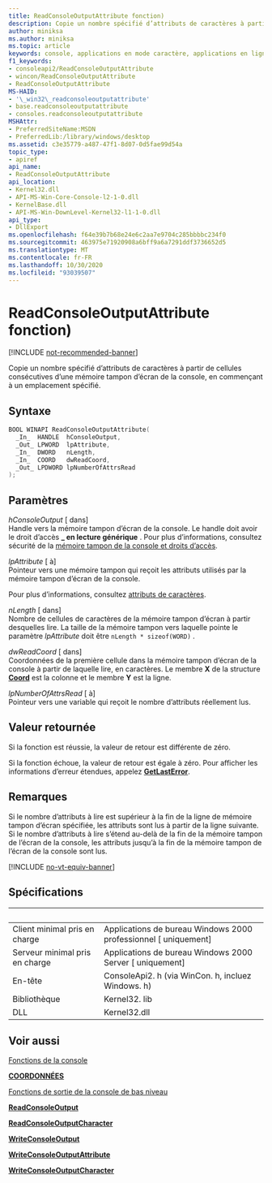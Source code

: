 ```yaml
---
title: ReadConsoleOutputAttribute fonction)
description: Copie un nombre spécifié d’attributs de caractères à partir de cellules consécutives d’une mémoire tampon d’écran de la console, en commençant à un emplacement spécifié.
author: miniksa
ms.author: miniksa
ms.topic: article
keywords: console, applications en mode caractère, applications en ligne de commande, applications de terminal, API console
f1_keywords:
- consoleapi2/ReadConsoleOutputAttribute
- wincon/ReadConsoleOutputAttribute
- ReadConsoleOutputAttribute
MS-HAID:
- '\_win32\_readconsoleoutputattribute'
- base.readconsoleoutputattribute
- consoles.readconsoleoutputattribute
MSHAttr:
- PreferredSiteName:MSDN
- PreferredLib:/library/windows/desktop
ms.assetid: c3e35779-a487-47f1-8d07-0d5fae99d54a
topic_type:
- apiref
api_name:
- ReadConsoleOutputAttribute
api_location:
- Kernel32.dll
- API-MS-Win-Core-Console-l2-1-0.dll
- KernelBase.dll
- API-MS-Win-DownLevel-Kernel32-l1-1-0.dll
api_type:
- DllExport
ms.openlocfilehash: f64e39b7b68e24e6c2aa7e9704c285bbbbc234f0
ms.sourcegitcommit: 463975e71920908a6bff9a6a7291ddf3736652d5
ms.translationtype: MT
ms.contentlocale: fr-FR
ms.lasthandoff: 10/30/2020
ms.locfileid: "93039507"
---
```

# <a name="readconsoleoutputattribute-function"></a>ReadConsoleOutputAttribute fonction)

[!INCLUDE [not-recommended-banner](./includes/not-recommended-banner.md)]

Copie un nombre spécifié d’attributs de caractères à partir de cellules consécutives d’une mémoire tampon d’écran de la console, en commençant à un emplacement spécifié.

## <a name="syntax"></a>Syntaxe

```C
BOOL WINAPI ReadConsoleOutputAttribute(
  _In_  HANDLE  hConsoleOutput,
  _Out_ LPWORD  lpAttribute,
  _In_  DWORD   nLength,
  _In_  COORD   dwReadCoord,
  _Out_ LPDWORD lpNumberOfAttrsRead
);
```

## <a name="parameters"></a>Paramètres

*hConsoleOutput* \[ dans\]  
Handle vers la mémoire tampon d’écran de la console. Le handle doit avoir le droit d’accès **\_ en lecture générique** . Pour plus d’informations, consultez sécurité de la [mémoire tampon de la console et droits d’accès](console-buffer-security-and-access-rights.md).

*lpAttribute* \[ à\]  
Pointeur vers une mémoire tampon qui reçoit les attributs utilisés par la mémoire tampon d’écran de la console.

Pour plus d’informations, consultez [attributs de caractères](console-screen-buffers.md#character-attributes).

*nLength* \[ dans\]  
Nombre de cellules de caractères de la mémoire tampon d’écran à partir desquelles lire. La taille de la mémoire tampon vers laquelle pointe le paramètre *lpAttribute* doit être `nLength * sizeof(WORD)` .

*dwReadCoord* \[ dans\]  
Coordonnées de la première cellule dans la mémoire tampon d’écran de la console à partir de laquelle lire, en caractères. Le membre **X** de la structure [**Coord**](coord-str.md) est la colonne et le membre **Y** est la ligne.

*lpNumberOfAttrsRead* \[ à\]  
Pointeur vers une variable qui reçoit le nombre d’attributs réellement lus.

## <a name="return-value"></a>Valeur retournée

Si la fonction est réussie, la valeur de retour est différente de zéro.

Si la fonction échoue, la valeur de retour est égale à zéro. Pour afficher les informations d’erreur étendues, appelez [**GetLastError**](https://msdn.microsoft.com/library/windows/desktop/ms679360).

## <a name="remarks"></a>Remarques

Si le nombre d’attributs à lire est supérieur à la fin de la ligne de mémoire tampon d’écran spécifiée, les attributs sont lus à partir de la ligne suivante. Si le nombre d’attributs à lire s’étend au-delà de la fin de la mémoire tampon de l’écran de la console, les attributs jusqu’à la fin de la mémoire tampon de l’écran de la console sont lus.

[!INCLUDE [no-vt-equiv-banner](./includes/no-vt-equiv-banner.md)]

## <a name="requirements"></a>Spécifications

| &nbsp; | &nbsp; |
|-|-|
| Client minimal pris en charge | Applications de bureau Windows 2000 professionnel \[ uniquement\] |
| Serveur minimal pris en charge | Applications de bureau Windows 2000 Server \[ uniquement\] |
| En-tête | ConsoleApi2. h (via WinCon. h, incluez Windows. h) |
| Bibliothèque | Kernel32. lib |
| DLL | Kernel32.dll |

## <a name="see-also"></a>Voir aussi

[Fonctions de la console](console-functions.md)

[**COORDONNÉES**](coord-str.md)

[Fonctions de sortie de la console de bas niveau](low-level-console-output-functions.md)

[**ReadConsoleOutput**](readconsoleoutput.md)

[**ReadConsoleOutputCharacter**](readconsoleoutputcharacter.md)

[**WriteConsoleOutput**](writeconsoleoutput.md)

[**WriteConsoleOutputAttribute**](writeconsoleoutputattribute.md)

[**WriteConsoleOutputCharacter**](writeconsoleoutputcharacter.md)
